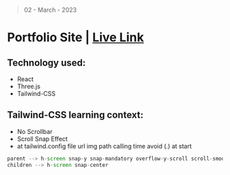 > 02 - March - 2023

# Portfolio Site | [Live Link](https://p2-site-3js.netlify.app)

## Technology used:
* React
* Three.js
* Tailwind-CSS


## Tailwind-CSS learning context:
* No Scrollbar
* Scroll Snap Effect
* at tailwind.config file url img path calling time avoid (.) at start

```jsx
parent --> h-screen snap-y snap-mandatory overflow-y-scroll scroll-smooth
children --> h-screen snap-center
```

<!-- 
https://app.netlify.com/sites/p2-site-3js/deploys
 -->
